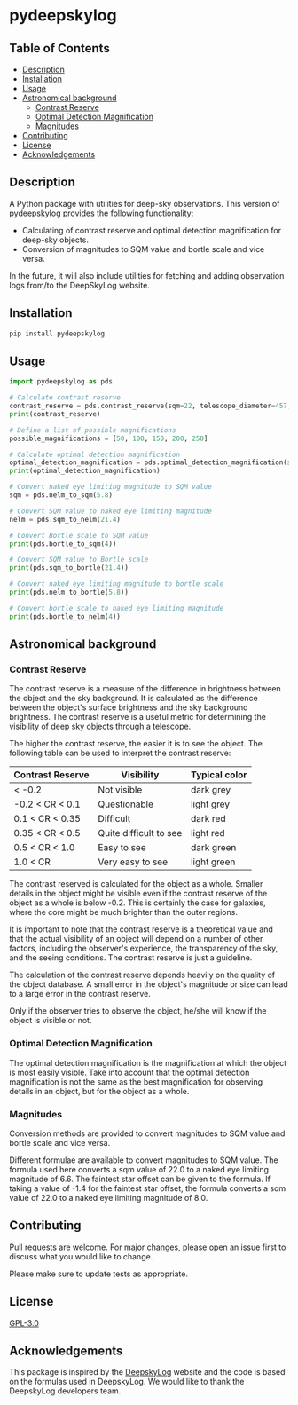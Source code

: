 # pydeepskylog

## Table of Contents
- [Description](#description)
- [Installation](#installation)
- [Usage](#usage)
- [Astronomical background](#astronomical-background)
  - [Contrast Reserve](#contrast-reserve)
  - [Optimal Detection Magnification](#optimal-detection-magnification)
  - [Magnitudes](#magnitudes)
- [Contributing](#contributing)
- [License](#license)
- [Acknowledgements](#acknowledgements)

## Description

A Python package with utilities for deep-sky observations. 
This version of pydeepskylog provides the following functionality: 
+ Calculating of contrast reserve and optimal detection magnification for deep-sky objects.
+ Conversion of magnitudes to SQM value and bortle scale and vice versa.

In the future, it will also include utilities for fetching and adding observation logs from/to the DeepSkyLog website.

## Installation

```bash
pip install pydeepskylog
```

## Usage

```python
import pydeepskylog as pds

# Calculate contrast reserve
contrast_reserve = pds.contrast_reserve(sqm=22, telescope_diameter=457, magnification=118, magnitude=11, object_diameter1=600, object_diameter2=600)
print(contrast_reserve)

# Define a list of possible magnifications
possible_magnifications = [50, 100, 150, 200, 250]

# Calculate optimal detection magnification
optimal_detection_magnification = pds.optimal_detection_magnification(sqm=22, telescope_diameter=457, magnitude=11, object_diameter1=600, object_diameter2=600, magnifications=possible_magnifications)
print(optimal_detection_magnification)

# Convert naked eye limiting magnitude to SQM value
sqm = pds.nelm_to_sqm(5.8)

# Convert SQM value to naked eye limiting magnitude
nelm = pds.sqm_to_nelm(21.4)

# Convert Bortle scale to SQM value
print(pds.bortle_to_sqm(4))

# Convert SQM value to Bortle scale
print(pds.sqm_to_bortle(21.4))

# Convert naked eye limiting magnitude to bortle scale
print(pds.nelm_to_bortle(5.8))

# Convert bortle scale to naked eye limiting magnitude
print(pds.bortle_to_nelm(4))
```

## Astronomical background

### Contrast Reserve

The contrast reserve is a measure of the difference in brightness between the object and the sky background. It is calculated as the difference between the object's surface brightness and the sky background brightness. The contrast reserve is a useful metric for determining the visibility of deep sky objects through a telescope.

The higher the contrast reserve, the easier it is to see the object.  The following table can be used to interpret the contrast reserve:

| Contrast Reserve | Visibility             | Typical color |
|------------------|------------------------|---------------|
| < -0.2           | Not visible            | dark grey     |
| -0.2 < CR < 0.1  | Questionable           | light grey    |
| 0.1 < CR < 0.35  | Difficult              | dark red      |
| 0.35 < CR < 0.5  | Quite difficult to see | light red     |
| 0.5 < CR < 1.0   | Easy to see            | dark green    |
| 1.0 < CR         | Very easy to see       | light green   |

The contrast reserved is calculated for the object as a whole.  Smaller details in the object might be visible even if the contrast reserve of the object as a whole is below -0.2.  This is certainly the case for galaxies, where the core might be much brighter than the outer regions.

It is important to note that the contrast reserve is a theoretical value and that the actual visibility of an object will depend on a number of other factors, including the observer's experience, the transparency of the sky, and the seeing conditions.  The contrast reserve is just a guideline. 

The calculation of the contrast reserve depends heavily on the quality of the object database.  A small error in the object's magnitude or size can lead to a large error in the contrast reserve. 

Only if the observer tries to observe the object, he/she will know if the object is visible or not.  

### Optimal Detection Magnification

The optimal detection magnification is the magnification at which the object is most easily visible. 
Take into account that the optimal detection magnification is not the same as the best magnification for observing details in an object, but for the object as a whole.

### Magnitudes

Conversion methods are provided to convert magnitudes to SQM value and bortle scale and vice versa.

Different formulae are available to convert magnitudes to SQM value.  The formula used here converts a sqm value of 22.0 to a naked eye limiting magnitude of 6.6.  The faintest star offset can be given to the formula.  If taking a value of -1.4 for the faintest star offset, the formula converts a sqm value of 22.0 to a naked eye limiting magnitude of 8.0. 

## Contributing

Pull requests are welcome. For major changes, please open an issue first to discuss what you would like to change.

Please make sure to update tests as appropriate.

## License

[GPL-3.0](https://choosealicense.com/licenses/gpl-3.0/)

## Acknowledgements

This package is inspired by the [DeepskyLog](https://www.deepskylog.org/) website and the code is based on the formulas used in DeepskyLog.  We would like to thank the DeepskyLog developers team.
